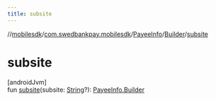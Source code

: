 ```yaml
---
title: subsite
---
```

//[mobilesdk](../../../../index.html)/[com.swedbankpay.mobilesdk](../../index.html)/[PayeeInfo](../index.html)/[Builder](index.html)/[subsite](subsite.html)



# subsite



[androidJvm]\
fun [subsite](subsite.html)(subsite: [String](https://kotlinlang.org/api/latest/jvm/stdlib/kotlin/-string/index.html)?): [PayeeInfo.Builder](index.html)




